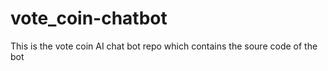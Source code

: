 # vote_coin-chatbot
This is the vote coin AI chat bot repo which contains the soure code of the bot
